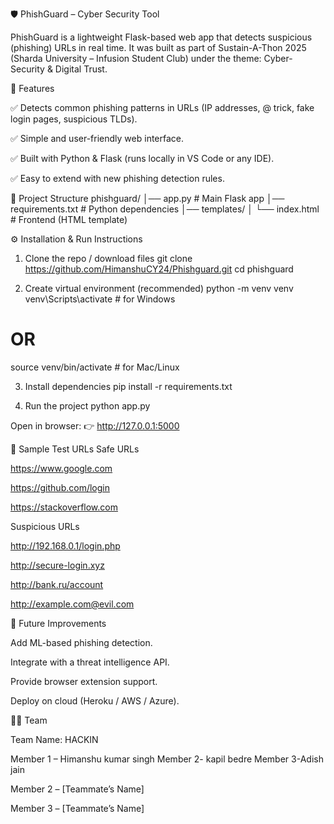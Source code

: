 🛡️ PhishGuard – Cyber Security Tool

PhishGuard is a lightweight Flask-based web app that detects suspicious (phishing) URLs in real time.
It was built as part of Sustain-A-Thon 2025 (Sharda University – Infusion Student Club) under the theme: Cyber-Security & Digital Trust.

🚀 Features

✅ Detects common phishing patterns in URLs (IP addresses, @ trick, fake login pages, suspicious TLDs).

✅ Simple and user-friendly web interface.

✅ Built with Python & Flask (runs locally in VS Code or any IDE).

✅ Easy to extend with new phishing detection rules.

📂 Project Structure
phishguard/
│── app.py               # Main Flask app
│── requirements.txt     # Python dependencies
│── templates/
│    └── index.html      # Frontend (HTML template)

⚙️ Installation & Run Instructions
1. Clone the repo / download files
git clone https://github.com/HimanshuCY24/Phishguard.git
cd phishguard

2. Create virtual environment (recommended)
python -m venv venv
venv\Scripts\activate      # for Windows
# OR
source venv/bin/activate   # for Mac/Linux

3. Install dependencies
pip install -r requirements.txt

4. Run the project
python app.py


Open in browser:
👉 http://127.0.0.1:5000

🧪 Sample Test URLs
Safe URLs

https://www.google.com

https://github.com/login

https://stackoverflow.com

Suspicious URLs

http://192.168.0.1/login.php

http://secure-login.xyz

http://bank.ru/account

http://example.com@evil.com


📌 Future Improvements

Add ML-based phishing detection.

Integrate with a threat intelligence API.

Provide browser extension support.

Deploy on cloud (Heroku / AWS / Azure).

👨‍💻 Team

Team Name: HACKIN

Member 1 – Himanshu kumar singh
Member 2- kapil bedre
Member 3-Adish jain

Member 2 – [Teammate’s Name]

Member 3 – [Teammate’s Name]
